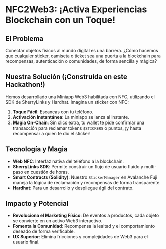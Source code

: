 # NFC2Web3: ¡Activa Experiencias Blockchain con un Toque!

## El Problema

Conectar objetos físicos al mundo digital es una barrera. ¿Cómo hacemos que cualquier sticker, camiseta o ticket sea una puerta a la blockchain para recompensas, autenticación o comunidades, de forma sencilla y mágica?

## Nuestra Solución (¡Construida en este Hackathon!)

Hemos desarrollado una Miniapp Web3 habilitada con NFC, utilizando el SDK de SherryLinks y Hardhat. Imagina un sticker con NFC:

1.  **Toque Fácil**: Escaneas con tu teléfono.
2.  **Activación Instantánea**: La miniapp se lanza al instante.
3.  **Magia On-Chain**: Sin clics extra, tu wallet te pide confirmar una transacción para reclamar tokens `$STICKERS` o puntos, ¡y hasta recompensar a quien te dio el sticker!

## Tecnología y Magia

*   **Web NFC**: Interfaz nativa del teléfono a la blockchain.
*   **SherryLinks SDK**: Permite construir un flujo de usuario fluido y multi-paso en cuestión de horas.
*   **Smart Contracts (Solidity)**: Nuestro `StickerManager` en Avalanche Fuji maneja la lógica de reclamación y recompensas de forma transparente.
*   **Hardhat**: Para un desarrollo y despliegue ágil del contrato.

## Impacto y Potencial

*   **Revoluciona el Marketing Físico**: De eventos a productos, cada objeto se convierte en un activo Web3 interactivo.
*   **Fomenta la Comunidad**: Recompensa la lealtad y el comportamiento deseado de forma verificable.
*   **UX Superior**: Elimina fricciones y complejidades de Web3 para el usuario final.
